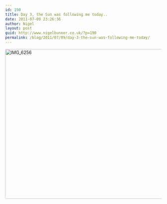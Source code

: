 ```yaml
---
id: 190
title: Day 3, the Sun was following me today..
date: 2011-07-09 23:26:36
author: Nigel
layout: post
guid: http://www.nigelbunner.co.uk/?p=190
permalink: /blog/2011/07/09/day-3-the-sun-was-following-me-today/
---
```

[<img src="http://farm7.static.flickr.com/6127/5920110888_998392e960_z.jpg" alt="IMG_6256" width="640" height="480" />](http://www.flickr.com/photos/icklephotos/5920110888/ "IMG_6256 by icle fotos, on Flickr")